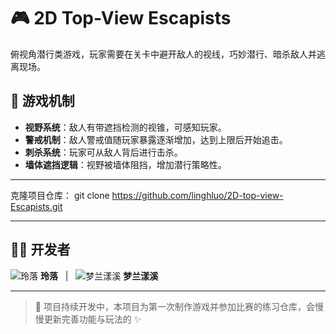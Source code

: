 # 🎮 2D Top-View Escapists

俯视角潜行类游戏，玩家需要在关卡中避开敌人的视线，巧妙潜行、暗杀敌人并逃离现场。

## 🧩 游戏机制

- **视野系统**：敌人有带遮挡检测的视锥，可感知玩家。
- **警戒机制**：敌人警戒值随玩家暴露逐渐增加，达到上限后开始追击。
- **刺杀系统**：玩家可从敌人背后进行击杀。
- **墙体遮挡逻辑**：视野被墙体阻挡，增加潜行策略性。

---

克隆项目仓库：
    git clone https://github.com/linghluo/2D-top-view-Escapists.git

---

## 👩‍💻 开发者

![玲落](https://github.com/linghluo.png?size=40) **玲落** &nbsp;&nbsp;|&nbsp;&nbsp; 
![梦兰漾溪](https://github.com/Menglanyx.png?size=40) **梦兰漾溪**

---

> 🧊 项目持续开发中，本项目为第一次制作游戏并参加比赛的练习仓库，会慢慢更新完善功能与玩法的 ✨
